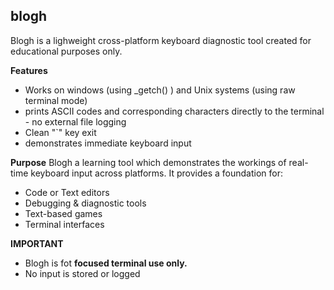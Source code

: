 ## blogh
Blogh is a lighweight cross-platform keyboard diagnostic tool created for educational purposes only. 

**Features**
* Works on windows (using _getch() ) and Unix systems (using raw terminal mode)
* prints ASCII codes and corresponding characters directly to the terminal - no external file logging
* Clean "`" key exit
* demonstrates immediate keyboard input

**Purpose**
Blogh a learning tool which demonstrates the workings of real-time keyboard input across platforms.
It provides a foundation for:
* Code or Text editors
* Debugging & diagnostic tools
* Text-based games
* Terminal interfaces

**IMPORTANT** 
* Blogh is fot **focused terminal use only.**
* No input is stored or logged
